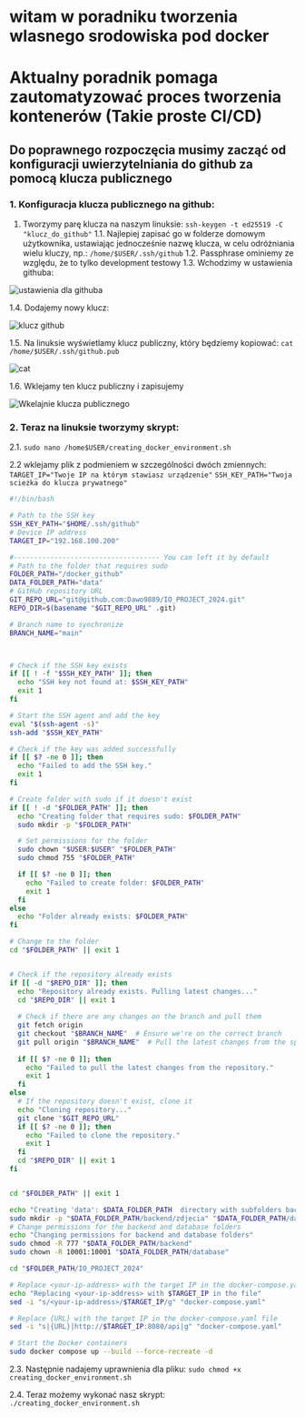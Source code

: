 # witam w poradniku tworzenia wlasnego srodowiska pod docker
# Aktualny poradnik pomaga zautomatyzować proces tworzenia kontenerów (Takie proste CI/CD)

## Do poprawnego rozpoczęcia musimy zacząć od konfiguracji uwierzytelniania do github za pomocą klucza publicznego
### 1. Konfiguracja klucza publicznego na github:
1. Tworzymy parę klucza na naszym linuksie: 
``` ssh-keygen -t ed25519 -C "klucz_do_github" ``` 
1.1. Najlepiej zapisać go w folderze domowym użytkownika, ustawiając jednocześnie nazwę klucza, w celu odróżniania wielu kluczy, np.: 
``` /home/$USER/.ssh/github ``` 
1.2. Passphrase ominiemy ze względu, że to tylko development testowy
1.3. Wchodzimy w ustawienia githuba:

![ustawienia dla githuba](/assets/github-settings.png)

1.4. Dodajemy nowy klucz: 

![klucz github](/assets/github-settings-new-key.png)

1.5. Na linuksie wyświetlamy klucz publiczny, który będziemy kopiować:
``` cat /home/$USER/.ssh/github.pub ```  

![cat](/assets/cat-pub-key.png)

1.6. Wklejamy ten klucz publiczny i zapisujemy

![Wkelajnie klucza publicznego](/assets/pasting_key.png)

### 2. Teraz na linuksie tworzymy skrypt:
2.1.  ```sudo nano /home$USER/creating_docker_environment.sh ```

2.2 wklejamy plik z podmieniem w szczególności dwóch zmiennych:
``` TARGET_IP="Twoje IP na którym stawiasz urządzenie" ```
``` SSH_KEY_PATH="Twoja scieżka do klucza prywatnego" ```

``` bash
#!/bin/bash

# Path to the SSH key
SSH_KEY_PATH="$HOME/.ssh/github"
# Device IP address
TARGET_IP="192.168.100.200"

#------------------------------------ You can left it by default
# Path to the folder that requires sudo
FOLDER_PATH="/docker_github"
DATA_FOLDER_PATH="data"
# GitHub repository URL
GIT_REPO_URL="git@github.com:Dawo9889/IO_PROJECT_2024.git"
REPO_DIR=$(basename "$GIT_REPO_URL" .git)

# Branch name to synchronize
BRANCH_NAME="main"



# Check if the SSH key exists
if [[ ! -f "$SSH_KEY_PATH" ]]; then
  echo "SSH key not found at: $SSH_KEY_PATH"
  exit 1
fi

# Start the SSH agent and add the key
eval "$(ssh-agent -s)"
ssh-add "$SSH_KEY_PATH"

# Check if the key was added successfully
if [[ $? -ne 0 ]]; then
  echo "Failed to add the SSH key."
  exit 1
fi

# Create folder with sudo if it doesn't exist
if [[ ! -d "$FOLDER_PATH" ]]; then
  echo "Creating folder that requires sudo: $FOLDER_PATH"
  sudo mkdir -p "$FOLDER_PATH"

  # Set permissions for the folder
  sudo chown "$USER:$USER" "$FOLDER_PATH"
  sudo chmod 755 "$FOLDER_PATH"

  if [[ $? -ne 0 ]]; then
    echo "Failed to create folder: $FOLDER_PATH"
    exit 1
  fi
else
  echo "Folder already exists: $FOLDER_PATH"
fi

# Change to the folder
cd "$FOLDER_PATH" || exit 1


# Check if the repository already exists
if [[ -d "$REPO_DIR" ]]; then
  echo "Repository already exists. Pulling latest changes..."
  cd "$REPO_DIR" || exit 1
  
  # Check if there are any changes on the branch and pull them
  git fetch origin
  git checkout "$BRANCH_NAME"  # Ensure we're on the correct branch
  git pull origin "$BRANCH_NAME"  # Pull the latest changes from the specified branch
  
  if [[ $? -ne 0 ]]; then
    echo "Failed to pull the latest changes from the repository."
    exit 1
  fi
else
  # If the repository doesn't exist, clone it
  echo "Cloning repository..."
  git clone "$GIT_REPO_URL"
  if [[ $? -ne 0 ]]; then
    echo "Failed to clone the repository."
    exit 1
  fi
  cd "$REPO_DIR" || exit 1
fi


cd "$FOLDER_PATH" || exit 1

echo "Creating 'data': $DATA_FOLDER_PATH  directory with subfolders backend and database..."
sudo mkdir -p "$DATA_FOLDER_PATH/backend/zdjecia" "$DATA_FOLDER_PATH/database"
# Change permissions for the backend and database folders
echo "Changing permissions for backend and database folders"
sudo chmod -R 777 "$DATA_FOLDER_PATH/backend"
sudo chown -R 10001:10001 "$DATA_FOLDER_PATH/database"

cd "$FOLDER_PATH/IO_PROJECT_2024"

# Replace <your-ip-address> with the target IP in the docker-compose.yaml file
echo "Replacing <your-ip-address> with $TARGET_IP in the file"
sed -i "s/<your-ip-address>/$TARGET_IP/g" "docker-compose.yaml"

# Replace {URL} with the target IP in the docker-compose.yaml file
sed -i "s|{URL}|http://$TARGET_IP:8080/api|g" "docker-compose.yaml"

# Start the Docker containers
sudo docker compose up --build --force-recreate -d

```


2.3. Następnie nadajemy uprawnienia dla pliku: 
```sudo chmod +x creating_docker_environment.sh```

2.4. Teraz możemy wykonać nasz skrypt: 
``` ./creating_docker_environment.sh ```
<!-- 
## 1.1 Wrzucamy nasze pliki z git-a na jakiejś urządzenie typu terminal, maszyna wirtualna itd.

### Na tym branchu są już utworzone pliki Dockerfile oraz Docker-Compose

## 1.2 Następnie logujemy się na nasz terminal i tworzymy strukture katalogów projektu

## 1.2.1 truktura folderu /Frontend/web/Album/album

![alt text](image-3.png)

### Struktura folderu /Backend
![alt text](image-1.png)

## 1.2.2 Tworzymy strukture katalogów dla kontenera bazy danych

```
/
 IO-PROJ-DATA
    backend
        zdjecia
    database
        data
        log
        secrets

```

### Nadajemy Uprawnienia: 

` sudo chown -R 10001:10001 /IO-PROJ-DATA/database/data /IO-PROJ-DATA/database/log /IO-PROJ-DATA/database/secrets `

### I uruchamiamy kontener z baza tym poleceniem 

```
docker run -e 'ACCEPT_EULA=Y' -e 'MSSQL_SA_PASSWORD={your_password}' \
-p 1433:1433 \
-v /IO-PROJ-DATA/database/data:/var/opt/mssql/data \
-v /IO-PROJ-DATA/database/log:/var/opt/mssql/log \
-v /IO-PROJ-DATA/database/secrets:/var/opt/mssql/secrets \
-d mcr.microsoft.com/mssql/server:2022-latest
```

## 1.3 Kolejnym krokiem bedzie utworzenie bazy danych

### 1.3.1 Przechodzimy do visual studio i zmieniamy connection string 

```
"DockerConnection": "Server=<your_device_IP>,1433;Database=ProjectIO;User Id=sa;Password={your_password};Encrypt=True;TrustServerCertificate=True;"
```

### 1.3.2 Wykonujemy migracje i aktualizacje bazy

```
add-migration init
update-database
```
### Jeśli w konsoli managera pakietów nuget pojawi się taki wpis 
![alt text](image-2.png)
## To oznacza, że wszystko dobrze zostało wykonane

## 1.3.3 Na tym etapie kończymy pracę z Visual Studio

### Na serwerze wykonujemy polecenie:

`docker ps`

#### I usuwamy kontener z bazą danych poleceniem

`docker rm <ID-KONTENERA>`

## 1.5 Na zdalnym urządzeniu tam gdzie mamy nasze pliki projektu twrzymy plik docker-compose 

```
version: "3.8"
services:
  database:
   image: 'mcr.microsoft.com/mssql/server:2022-latest'
   environment:
      - ACCEPT_EULA=Y
      - MSSQL_SA_PASSWORD={your_strong_password}
   volumes:
      - /IO-PROJ-DATA/database/data:/var/opt/mssql/data
      - /IO-PROJ-DATA/database/log:/var/opt/mssql/log
      - /IO-PROJ-DATA/database/secrets:/var/opt/mssql/secrets
   ports:
    - 1433:1433
  backend:
    build: ./Backend
    environment:
     - DATABASE_IP=<YOUR-DEVICE-IP>
    ports:
      - 8080:8080
    volumes:
      - /IO-PROJ-DATA/backend/zdjecia:/app/zdjecia
    restart: always
  frontend:
    build:
     context: ./Frontend/web/Album/album/
     args:
      DOCKER_ENV_FRONT_URL: "<YOUR-DEVICE-IP>"
    ports:
      - 3001:3000
    restart: always
    depends_on:
      - backend
```

### Zostanie utworzony nowy obraz aplikacji backednowej i frontendowej z baza danych zaciagnie dane z folderow

#### A na koniec uruchamiamy stos

```
docker compose up --build --detach
``` -->
